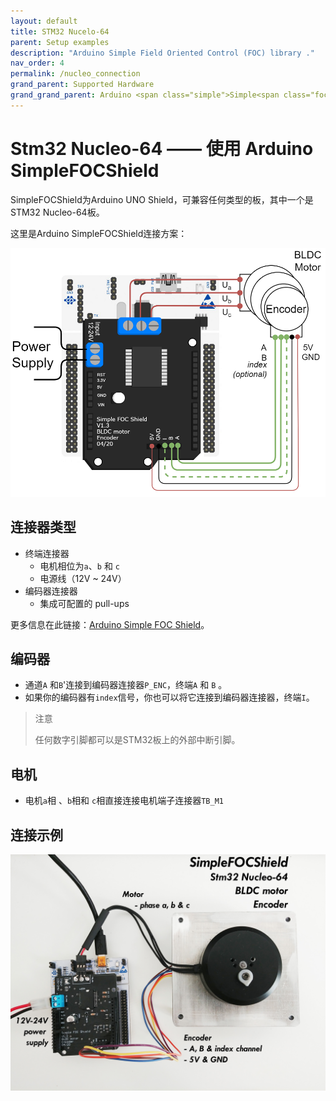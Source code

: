 ```yaml
---
layout: default
title: STM32 Nucelo-64
parent: Setup examples
description: "Arduino Simple Field Oriented Control (FOC) library ."
nav_order: 4
permalink: /nucleo_connection
grand_parent: Supported Hardware
grand_grand_parent: Arduino <span class="simple">Simple<span class="foc">FOC</span>library</span>
---
```



# Stm32 Nucleo-64 —— 使用 Arduino <span class="simple">Simple<span class="foc">FOC</span>Shield</span>
<span>Simple<span>FOC</span>Shield</span>为Arduino UNO Shield，可兼容任何类型的板，其中一个是STM32 Nucleo-64板。

这里是Arduino <span>Simple<span>FOC</span>Shield</span>连接方案：

<p><img src="extras/Images/foc_shield_v13_nucleo.png" class="img400"></p>

## 连接器类型
 - 终端连接器
    - 电机相位为`a`、`b` 和 `c`
    - 电源线（12V ~ 24V）
 - 编码器连接器
    - 集成可配置的 pull-ups

更多信息在此链接：[Arduino Simple FOC Shield](arduino_simplefoc_shield_showcase)。

## 编码器
- 通道`A` 和`B`'连接到编码器连接器`P_ENC`，终端`A` 和 `B` 。
- 如果你的编码器有`index`信号，你也可以将它连接到编码器连接器，终端`I`。

<blockquote class="info"><p class="heading">注意</p>任何数字引脚都可以是STM32板上的外部中断引脚。</blockquote>


## 电机

- 电机`a`相 、`b`相和 `c`相直接连接电机端子连接器`TB_M1`


## 连接示例
<p><img src="extras/Images/nucleo_foc_shield_connection.jpg" class="width60"></p>
